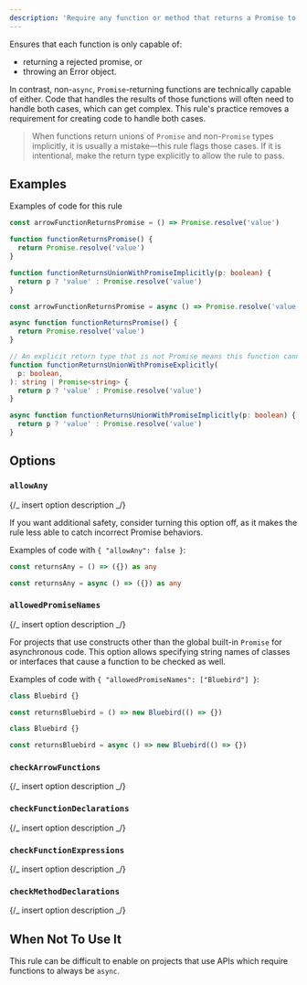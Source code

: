 ```yaml
---
description: 'Require any function or method that returns a Promise to be marked async.'
---
```


Ensures that each function is only capable of:

- returning a rejected promise, or
- throwing an Error object.

In contrast, non-`async`, `Promise`-returning functions are technically capable of either.
Code that handles the results of those functions will often need to handle both cases, which can get complex.
This rule's practice removes a requirement for creating code to handle both cases.

> When functions return unions of `Promise` and non-`Promise` types implicitly, it is usually a mistake—this rule flags those cases. If it is intentional, make the return type explicitly to allow the rule to pass.

## Examples

Examples of code for this rule

<Tabs>
<TabItem value="❌ Incorrect">

```ts
const arrowFunctionReturnsPromise = () => Promise.resolve('value')

function functionReturnsPromise() {
  return Promise.resolve('value')
}

function functionReturnsUnionWithPromiseImplicitly(p: boolean) {
  return p ? 'value' : Promise.resolve('value')
}
```

</TabItem>
<TabItem value="✅ Correct">

```ts
const arrowFunctionReturnsPromise = async () => Promise.resolve('value')

async function functionReturnsPromise() {
  return Promise.resolve('value')
}

// An explicit return type that is not Promise means this function cannot be made async, so it is ignored by the rule
function functionReturnsUnionWithPromiseExplicitly(
  p: boolean,
): string | Promise<string> {
  return p ? 'value' : Promise.resolve('value')
}

async function functionReturnsUnionWithPromiseImplicitly(p: boolean) {
  return p ? 'value' : Promise.resolve('value')
}
```

</TabItem>
</Tabs>

## Options

### `allowAny`

{/_ insert option description _/}

If you want additional safety, consider turning this option off, as it makes the rule less able to catch incorrect Promise behaviors.

Examples of code with `{ "allowAny": false }`:

<Tabs>
<TabItem value="❌ Incorrect">

```ts option='{ "allowAny": false }'
const returnsAny = () => ({}) as any
```

</TabItem>
<TabItem value="✅ Correct">

```ts option='{ "allowAny": false }'
const returnsAny = async () => ({}) as any
```

</TabItem>
</Tabs>

### `allowedPromiseNames`

{/_ insert option description _/}

For projects that use constructs other than the global built-in `Promise` for asynchronous code.
This option allows specifying string names of classes or interfaces that cause a function to be checked as well.

Examples of code with `{ "allowedPromiseNames": ["Bluebird"] }`:

<Tabs>
<TabItem value="❌ Incorrect">

```ts option='{ "allowedPromiseNames": ["Bluebird"] }'
class Bluebird {}

const returnsBluebird = () => new Bluebird(() => {})
```

</TabItem>
<TabItem value="✅ Correct">

```ts option='{ "allowedPromiseNames": ["Bluebird"] }'
class Bluebird {}

const returnsBluebird = async () => new Bluebird(() => {})
```

</TabItem>
</Tabs>

### `checkArrowFunctions`

{/_ insert option description _/}

### `checkFunctionDeclarations`

{/_ insert option description _/}

### `checkFunctionExpressions`

{/_ insert option description _/}

### `checkMethodDeclarations`

{/_ insert option description _/}

## When Not To Use It

This rule can be difficult to enable on projects that use APIs which require functions to always be `async`.
